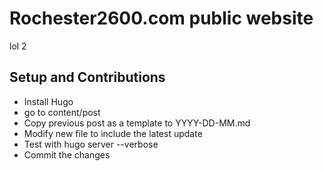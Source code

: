 Rochester2600.com public website
===========

lol 2
## Setup and Contributions

* Install Hugo
* go to content/post
* Copy previous post as a template to YYYY-DD-MM.md
* Modify new file to include the latest update
* Test with hugo server --verbose
* Commit the changes
